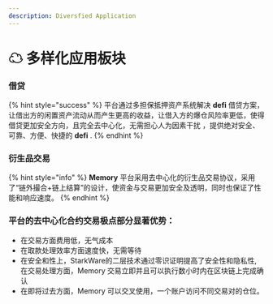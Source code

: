 ```yaml
---
description: Diversfied Application
---
```


# ☁ 多样化应用板块

### 借贷

{% hint style="success" %}
平台通过多担保抵押资产系统解决 **defi** 借贷方案，让借出方的闲置资产流动从而产生更高的收益，让借入方的爆仓风险率更低，使得借贷更加安全方向，且完全去中心化，无需担心人为因素干扰 ，提供绝对安全、可靠、方便、快捷的 **defi** .
{% endhint %}

### 衍生品交易

{% hint style="info" %}
**Memory** 平台采用去中心化的衍生品交易协议，采用了“链外撮合+链上结算”的设计，使资金与交易更加安全及透明，同时也保证了性能和响应速度。
{% endhint %}

### 平台的去中心化合约交易极点部分显著优势：

* 在交易方面费用低，无气成本
* 在取款处理效率方面速度快，无需等待
* 在安全和性上，StarkWare的二层技术通过零识证明提高了安全性和隐私性, 在交易处理方面，Memory 交易立即并且可以执行数小时内在区块链上完成确认
* 在即将过去方面，Memory 可以交叉使用，一个账户访问不同交易对的仓位。



